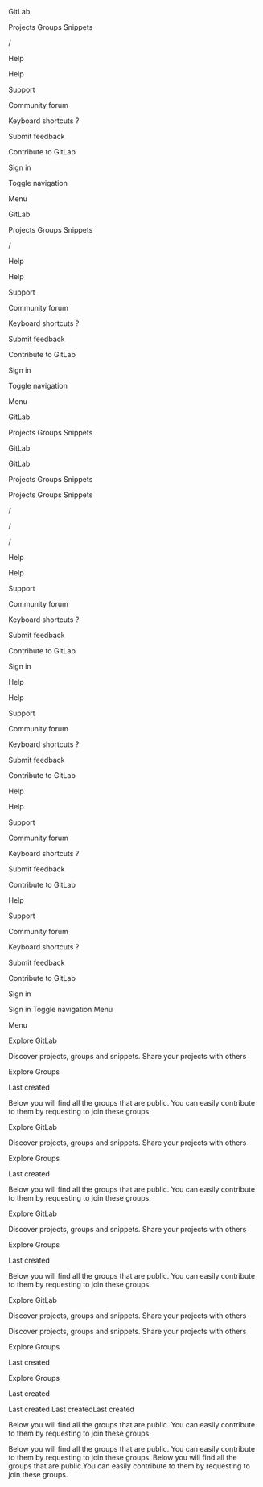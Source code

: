 



GitLab


















Projects
Groups
Snippets















/












Help









Help


Support


Community forum



Keyboard shortcuts
?




Submit feedback


Contribute to GitLab







Sign in





Toggle navigation

Menu








GitLab


















Projects
Groups
Snippets















/












Help









Help


Support


Community forum



Keyboard shortcuts
?




Submit feedback


Contribute to GitLab







Sign in





Toggle navigation

Menu






GitLab


















Projects
Groups
Snippets



GitLab






GitLab









Projects
Groups
Snippets






Projects
Groups
Snippets












/

















/











/










Help









Help


Support


Community forum



Keyboard shortcuts
?




Submit feedback


Contribute to GitLab







Sign in





Help









Help


Support


Community forum



Keyboard shortcuts
?




Submit feedback


Contribute to GitLab





Help





Help


Support


Community forum



Keyboard shortcuts
?




Submit feedback


Contribute to GitLab





Help

Support

Community forum


Keyboard shortcuts
?


Submit feedback

Contribute to GitLab



Sign in


Sign in
Toggle navigation
Menu

Menu










Explore GitLab


Discover projects, groups and snippets. Share your projects with others




Explore Groups




Last created









Below you will find all the groups that are public.
You can easily contribute to them by requesting to join these groups.




















Explore GitLab


Discover projects, groups and snippets. Share your projects with others




Explore Groups




Last created









Below you will find all the groups that are public.
You can easily contribute to them by requesting to join these groups.
















Explore GitLab


Discover projects, groups and snippets. Share your projects with others




Explore Groups




Last created









Below you will find all the groups that are public.
You can easily contribute to them by requesting to join these groups.











Explore GitLab


Discover projects, groups and snippets. Share your projects with others



Discover projects, groups and snippets. Share your projects with others

Explore Groups




Last created


Explore Groups



Last created


Last created
Last createdLast created





Below you will find all the groups that are public.
You can easily contribute to them by requesting to join these groups.




Below you will find all the groups that are public.
You can easily contribute to them by requesting to join these groups.
Below you will find all the groups that are public.You can easily contribute to them by requesting to join these groups.











